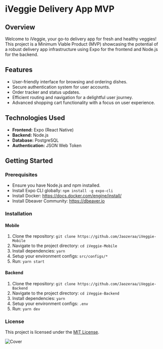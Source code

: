 # iVeggie Delivery App MVP

## Overview

Welcome to iVeggie, your go-to delivery app for fresh and healthy veggies! This project is a Minimum Viable Product (MVP) showcasing the potential of a robust delivery app infrastructure using Expo for the frontend and Node.js for the backend.

## Features

- User-friendly interface for browsing and ordering dishes.
- Secure authentication system for user accounts.
- Order tracker and status updates.
- Efficient routing and navigation for a delightful user journey.
- Advanced shopping cart functionality with a focus on user experience.

## Technologies Used

- **Frontend:** Expo (React Native)
- **Backend:** Node.js
- **Database:** PostgreSQL
- **Authentication:** JSON Web Token

## Getting Started

### Prerequisites

- Ensure you have Node.js and npm installed.
- Install Expo CLI globally: `npm install -g expo-cli`
- Install Docker: https://docs.docker.com/engine/install/
- Install Dbeaver Community: https://dbeaver.io

### Installation

#### Mobile

1. Clone the repository: `git clone https://github.com/Jaozeraa/iVeggie-Mobile`
2. Navigate to the project directory: `cd iVeggie-Mobile`
3. Install dependencies: `yarn`
4. Setup your environment configs: `src/configs/*`
5. Run: `yarn start`


#### Backend

1. Clone the repository: `git clone https://github.com/Jaozeraa/iVeggie-Backend`
2. Navigate to the project directory: `cd iVeggie-Backend`
3. Install dependencies: `yarn`
4. Setup your environment configs: `.env`
5. Run: `yarn dev`

### License

This project is licensed under the [MIT License](https://github.com/Jaozeraa/iVeggie-Mobile/blob/main/LICENSE).

![Cover](https://github.com/Jaozeraa/iVeggie-Mobile/assets/49006178/51dcb6f0-7421-4ff1-9d01-8da2d1f68bd7)
